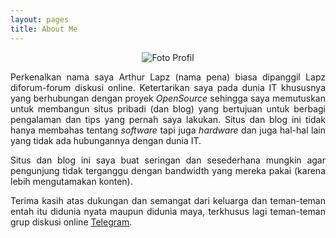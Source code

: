 ```yaml
---
layout: pages
title: About Me
---
```

<p align="center">
  <img src="https://raw.githubusercontent.com/rlapz/rlapz.github.io/master/img/profile.png" alt="Foto Profil"/>
</p>

<p align="justify">Perkenalkan nama saya Arthur Lapz (nama pena) biasa dipanggil Lapz diforum-forum diskusi online. Ketertarikan saya pada dunia IT khususnya yang berhubungan dengan proyek <i>OpenSource</i> sehingga saya memutuskan untuk membangun situs pribadi (dan blog) yang bertujuan untuk berbagi pengalaman dan tips yang pernah saya lakukan. Situs dan blog ini tidak hanya membahas tentang <i>software</i> tapi juga <i>hardware</i> dan juga hal-hal lain yang tidak ada hubungannya dengan dunia IT.</p>
<p align="justify">Situs dan blog ini saya buat seringan dan sesederhana mungkin agar pengunjung tidak terganggu dengan bandwidth yang mereka pakai (karena lebih mengutamakan konten).</p>
<p align="justify">Terima kasih atas dukungan dan semangat dari keluarga dan teman-teman entah itu didunia nyata maupun didunia maya, terkhusus lagi teman-teman grup diskusi online <a href="https://telegram.org">Telegram</a>.</p>
